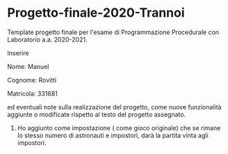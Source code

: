 # Progetto-finale-2020-Trannoi
Template progetto finale per l'esame di Programmazione Procedurale con Laboratorio a.a. 2020-2021.

Inserire

Nome: Manuel

Cognome: Rovitti 

Matricola: 331681


ed eventuali note sulla realizzazione del progetto, come nuove funzionalità aggiunte o modificate rispetto al testo del progetto assegnato.


1) Ho aggiunto come impostazione ( come gioco originale) che se rimane lo stesso numero di astronauti e impostori, darà la partita vinta agli impostori.
